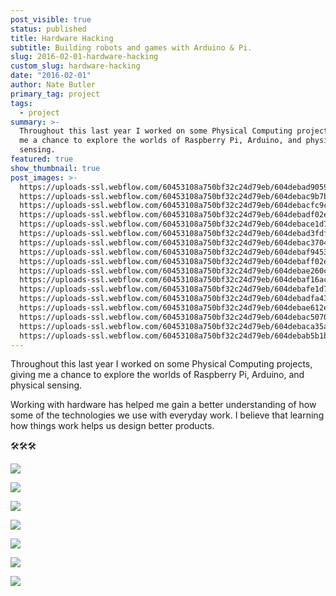 ```yaml
---
post_visible: true
status: published
title: Hardware Hacking
subtitle: Building robots and games with Arduino & Pi.
slug: 2016-02-01-hardware-hacking
custom_slug: hardware-hacking
date: "2016-02-01"
author: Nate Butler
primary_tag: project
tags:
  - project
summary: >-
  Throughout this last year I worked on some Physical Computing projects, giving
  me a chance to explore the worlds of Raspberry Pi, Arduino, and physical
  sensing.
featured: true
show_thumbnail: true
post_images: >-
  https://uploads-ssl.webflow.com/60453108a750bf32c24d79eb/604debad905975736fcca389_hardware_hacking_1.jpg;
  https://uploads-ssl.webflow.com/60453108a750bf32c24d79eb/604debac9b7b096d495ba33b_hardware_hacking_2.jpg;
  https://uploads-ssl.webflow.com/60453108a750bf32c24d79eb/604debacfc9c574829204d56_hardware_hacking_3.jpg;
  https://uploads-ssl.webflow.com/60453108a750bf32c24d79eb/604debadf02e1e6d4235f33c_hardware_hacking_4.jpg;
  https://uploads-ssl.webflow.com/60453108a750bf32c24d79eb/604debace1d7530b6c0d3e5a_hardware_hacking_5.jpg;
  https://uploads-ssl.webflow.com/60453108a750bf32c24d79eb/604debad3fdf20047427268d_hardware_hacking_6.jpg;
  https://uploads-ssl.webflow.com/60453108a750bf32c24d79eb/604debac37044245355caf5f_hardware_hacking_7.jpg;
  https://uploads-ssl.webflow.com/60453108a750bf32c24d79eb/604debaf94532bc064ab06ba_IMG_0860.JPG;
  https://uploads-ssl.webflow.com/60453108a750bf32c24d79eb/604debaff02e1e1de735f33e_IMG_0861.JPG;
  https://uploads-ssl.webflow.com/60453108a750bf32c24d79eb/604debae260c2c7b78b63c66_IMG_1120.JPG;
  https://uploads-ssl.webflow.com/60453108a750bf32c24d79eb/604debaf16ac695122cca408_IMG_1134.JPG;
  https://uploads-ssl.webflow.com/60453108a750bf32c24d79eb/604debafe1d753bcf70d3e5b_IMG_1136.JPG;
  https://uploads-ssl.webflow.com/60453108a750bf32c24d79eb/604debadfa43633781200af0_IMG_1154.JPG;
  https://uploads-ssl.webflow.com/60453108a750bf32c24d79eb/604debae612e8ead825b4384_IMG_1176%20(1).JPG;
  https://uploads-ssl.webflow.com/60453108a750bf32c24d79eb/604debac50708c65c346c5a2_thumb_IMG_0593_1024.jpg;
  https://uploads-ssl.webflow.com/60453108a750bf32c24d79eb/604debaca35a424b7d44b6a1_thumb_IMG_0605_1024.jpg;
  https://uploads-ssl.webflow.com/60453108a750bf32c24d79eb/604debab5b1b3043bde69f64_thumb_LBFD8460_1024.jpg
---
```


Throughout this last year I worked on some Physical Computing projects, giving me a chance to explore the worlds of Raspberry Pi, Arduino, and physical sensing.

Working with hardware has helped me gain a better understanding of how some of the technologies we use with everyday work. I believe that learning how things work helps us design better products.

🛠🛠🛠

![](http://ysdn-gradshow.s3.amazonaws.com/564f9255e7679d3cd0f73ec9/56c0f136cfcf120800f28b2d/85c1d34e9cec10b250d33036a497d0f365a20182-hardware_hacking_4.8b6ff64a31790288f1b061ccc4fe027a54591f84.jpg)

![](http://ysdn-gradshow.s3.amazonaws.com/564f9255e7679d3cd0f73ec9/56c0f136cfcf120800f28b2d/696828f6945d33dbe3cb708a033fe853cbb3db88-hardware_hacking_5.8b6ff64a31790288f1b061ccc4fe027a54591f84.jpg)

![](http://ysdn-gradshow.s3.amazonaws.com/564f9255e7679d3cd0f73ec9/56c0f136cfcf120800f28b2d/d933e5ddf06e5af61bd6e64dc1228d859a460b59-hardware_hacking_6.8b6ff64a31790288f1b061ccc4fe027a54591f84.jpg)

![](http://ysdn-gradshow.s3.amazonaws.com/564f9255e7679d3cd0f73ec9/56c0f136cfcf120800f28b2d/eb1cc24dc2bb686489aa46711c72be1f0440f465-hardware_hacking_3.8b6ff64a31790288f1b061ccc4fe027a54591f84.jpg)

![](http://ysdn-gradshow.s3.amazonaws.com/564f9255e7679d3cd0f73ec9/56c0f136cfcf120800f28b2d/6f768d6d333effca73ffc9bc8313cf78430554ee-hardware_hacking_1.8b6ff64a31790288f1b061ccc4fe027a54591f84.jpg)

![](http://ysdn-gradshow.s3.amazonaws.com/564f9255e7679d3cd0f73ec9/56c0f136cfcf120800f28b2d/a056e0985c9087891cda7cf7bf7b1c81e0b3b1c1-hardware_hacking_2.8b6ff64a31790288f1b061ccc4fe027a54591f84.jpg)

![](http://ysdn-gradshow.s3.amazonaws.com/564f9255e7679d3cd0f73ec9/56c0f136cfcf120800f28b2d/267f7ec5d6b09f9afa399a710a32f6f6d4281c71-hardware_hacking_7.8b6ff64a31790288f1b061ccc4fe027a54591f84.jpg)
